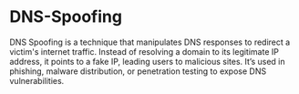 # DNS-Spoofing
DNS Spoofing is a technique that manipulates DNS responses to redirect a victim's internet traffic. Instead of resolving a domain to its legitimate IP address, it points to a fake IP, leading users to malicious sites. It’s used in phishing, malware distribution, or penetration testing to expose DNS vulnerabilities.

